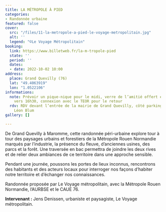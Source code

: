 ```yaml
---
title: LA MÉTROPOLE À PIED
categories:
- Randonnée urbaine
featured: false
cover:
  src: "/files/11-la-metropole-a-pied-le-voyage-metropolitain.jpg"
  alt: ''
  legend: "©Le Voyage Métropolitain"
booking:
  link: https://www.billetweb.fr/la-m-tropole-pied
  state: ''
  period: ''
  dates:
  - date: 2022-10-02 10:00
address:
  place: Grand Quevilly (76)
  lat: "49.4063919"
  lon: "1.0522106"
informations:
  note: Prévoir un pique-nique pour le midi, verre de l’amitié offert en fin de parcours
    vers 16h30, connexion avec le TEOR pour le retour
  rdv: RDV devant l’entrée de la mairie de Grand Quevilly, côté parking, entrée av.
    Léon Blum
gallery: []

---
```

De Grand Quevilly à Maromme, cette randonnée péri-urbaine explore tour à tour des paysages urbains et forestiers de la Métropole Rouen Normandie marqués par l’industrie, la présence du fleuve, d’anciennes usines, des parcs et la forêt. Une traversée en bac permettra de joindre les deux rives et de relier deux ambiances de ce territoire dans une approche sensible.

Pendant une journée, poussons les portes de lieux inconnus, rencontrons des habitants et des acteurs locaux pour interroger nos façons d’habiter notre territoire et d’échanger nos connaissances.

Randonnée proposée par Le Voyage métropolitain, avec la Métropole Rouen Normandie, l’AURBSE et le CAUE 76.

**Intervenant :** Jens Denissen, urbaniste et paysagiste, Le Voyage métropolitain.